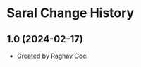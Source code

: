 Saral Change History
====================

1.0 (2024-02-17)
----------------
* Created by Raghav Goel
